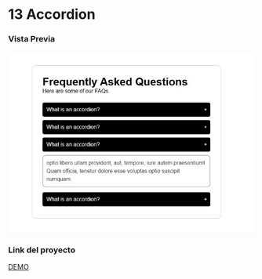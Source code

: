 # 13 Accordion

### Vista Previa

![Vista Previa](./assets/app.jpg)

### Link del proyecto

[DEMO](https://acordion-gabz.surge.sh/)

